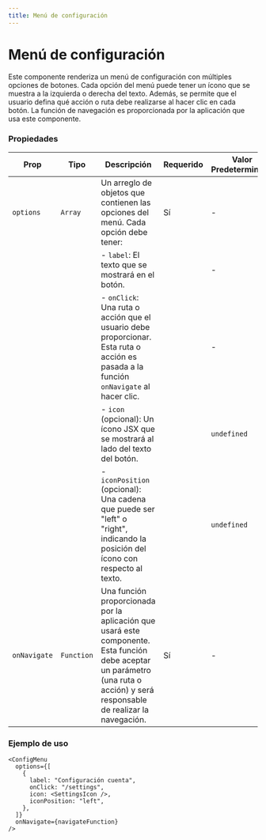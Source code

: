 ```yaml
---
title: Menú de configuración
---
```


# Menú de configuración

Este componente renderiza un menú de configuración con múltiples opciones de botones. Cada opción del menú puede tener un ícono que se muestra a la izquierda o derecha del texto. Además, se permite que el usuario defina qué acción o ruta debe realizarse al hacer clic en cada botón. La función de navegación es proporcionada por la aplicación que usa este componente.

### Propiedades

| Prop         | Tipo       | Descripción                                                                                                                                                                     | Requerido | Valor Predeterminado |
| ------------ | ---------- | ------------------------------------------------------------------------------------------------------------------------------------------------------------------------------- | --------- | -------------------- |
| `options`    | `Array`    | Un arreglo de objetos que contienen las opciones del menú. Cada opción debe tener:                                                                                              | Sí        | -                    |
|              |            | - `label`: El texto que se mostrará en el botón.                                                                                                                                |           | -                    |
|              |            | - `onClick`: Una ruta o acción que el usuario debe proporcionar. Esta ruta o acción es pasada a la función `onNavigate` al hacer clic.                                          |           | -                    |
|              |            | - `icon` (opcional): Un ícono JSX que se mostrará al lado del texto del botón.                                                                                                  |           | `undefined`          |
|              |            | - `iconPosition` (opcional): Una cadena que puede ser "left" o "right", indicando la posición del ícono con respecto al texto.                                                  |           | `undefined`          |
| `onNavigate` | `Function` | Una función proporcionada por la aplicación que usará este componente. Esta función debe aceptar un parámetro (una ruta o acción) y será responsable de realizar la navegación. | Sí        | -                    |

### Ejemplo de uso

```tsx
<ConfigMenu
  options={[
    {
      label: "Configuración cuenta",
      onClick: "/settings",
      icon: <SettingsIcon />,
      iconPosition: "left",
    },
  ]}
  onNavigate={navigateFunction}
/>
```
